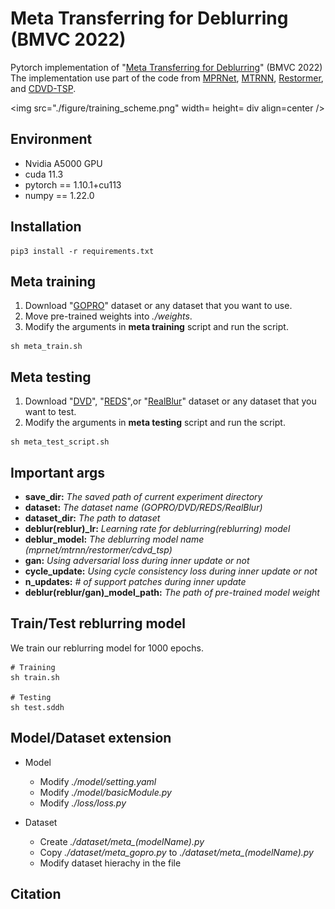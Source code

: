 # Meta Transferring for Deblurring (BMVC 2022)
Pytorch implementation of "[Meta Transferring for Deblurring]()" (BMVC 2022)
The implementation use part of the code from [MPRNet](https://github.com/swz30/MPRNet), [MTRNN](https://github.com/Dong1P/MTRNN), [Restormer](https://github.com/swz30/Restormer), and [CDVD-TSP](https://github.com/csbhr/CDVD-TSP).

<img src="./figure/training_scheme.png" width= height= div align=center />

## Environment
- Nvidia A5000 GPU
- cuda 11.3
- pytorch == 1.10.1+cu113
- numpy == 1.22.0

## Installation
```
pip3 install -r requirements.txt
```

## Meta training
1. Download "[GOPRO](https://seungjunnah.github.io/Datasets/datasets)" dataset or any dataset that you want to use.
2. Move pre-trained weights into *./weights*.
3. Modify the arguments in **meta training** script and run the script.
```
sh meta_train.sh
```

## Meta testing
1. Download "[DVD](https://www.cs.ubc.ca/labs/imager/tr/2017/DeepVideoDeblurring/)", "[REDS](https://seungjunnah.github.io/Datasets/datasets)",or "[RealBlur](http://cg.postech.ac.kr/research/realblur/)" dataset or any dataset that you want to test.
2. Modify the arguments in **meta testing** script and run the script.
```
sh meta_test_script.sh
```

## Important args
- **save_dir:** *The saved path of current experiment directory*
- **dataset:** *The dataset name (GOPRO/DVD/REDS/RealBlur)*
- **dataset_dir:** *The path to dataset*
- **deblur(reblur)_lr:** *Learning rate for deblurring(reblurring) model*
- **deblur_model:** *The deblurring model name (mprnet/mtrnn/restormer/cdvd_tsp)*
- **gan:** *Using adversarial loss during inner update or not*
- **cycle_update:** *Using cycle consistency loss during inner update or not*
- **n_updates:** *# of support patches during inner update*
- **deblur(reblur/gan)_model_path:** *The path of pre-trained model weight*


## Train/Test reblurring model
We train our reblurring model for 1000 epochs.
```
# Training
sh train.sh

# Testing
sh test.sddh
```

<!---
## Settings
|            | MPRNet | MTRNN | Restormer | CDVD-TSP|
|  -:-       |  -:-   |  -:-  |   -:-     |   -:-   |
|     DVD    |  |  |  |  |
|    REDS    |  |  |  |  |
| RealBlur_J |  |  |  |  |

-->

## Model/Dataset extension
- Model
    - Modify *./model/setting.yaml*
    - Modify *./model/basicModule.py*
    - Modify *./loss/loss.py*

- Dataset
    - Create *./dataset/meta_(modelName).py*
    - Copy *./dataset/meta_gopro.py* to *./dataset/meta_(modelName).py*
    - Modify dataset hierachy in the file

## Citation
